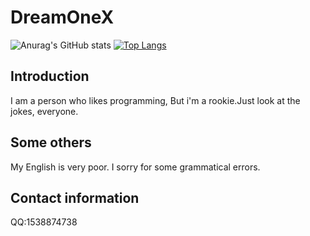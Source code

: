 # DreamOneX
![Anurag's GitHub stats](https://github-readme-stats.vercel.app/api?username=DreamOneX&count_private=true&theme=blue-green&show_icons=true&hide_border=true)
[![Top Langs](https://github-readme-stats.vercel.app/api/top-langs/?username=DreamOneX&theme=blue-green&layout=compact&hide_border=true)](https://github.com/anuraghazra/github-readme-stats)
## Introduction
I am a person who likes programming, But i'm a rookie.Just look at the jokes, everyone.
## Some others
My English is very poor. I sorry for some grammatical errors.
## Contact information
QQ:1538874738

